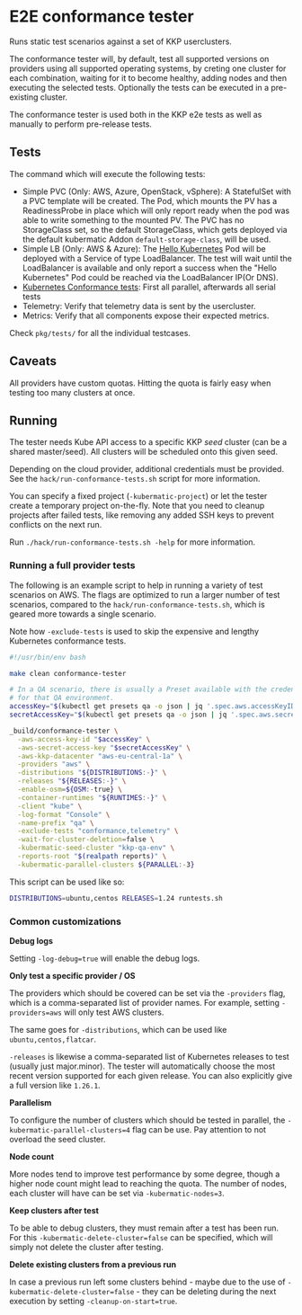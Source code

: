 # E2E conformance tester

Runs static test scenarios against a set of KKP userclusters.

The conformance tester will, by default, test all supported versions on providers using all supported operating systems,
by creting one cluster for each combination, waiting for it to become healthy, adding nodes and then executing the
selected tests. Optionally the tests can be executed in a pre-existing cluster.

The conformance tester is used both in the KKP e2e tests as well as manually to perform pre-release tests.

## Tests

The command which will execute the following tests:

- Simple PVC (Only: AWS, Azure, OpenStack, vSphere):
  A StatefulSet with a PVC template will be created. The Pod, which mounts the PV has a ReadinessProbe in place
  which will only report ready when the pod was able to write something to the mounted PV.
  The PVC has no StorageClass set, so the default StorageClass, which gets deployed via the default kubermatic Addon `default-storage-class`, will be used.
- Simple LB (Only: AWS & Azure):
  The [Hello Kubernetes](https://kubernetes.io/docs/tasks/access-application-cluster/service-access-application-cluster/#creating-a-service-for-an-application-running-in-two-pods) Pod will be deployed with a Service of type LoadBalancer.
  The test will wait until the LoadBalancer is available and only report a success when the "Hello Kubernetes" Pod could be reached via the LoadBalancer IP(Or DNS).
- [Kubernetes Conformance tests](https://github.com/kubernetes/community/blob/master/contributors/devel/sig-architecture/conformance-tests.md): First all parallel, afterwards all serial tests
- Telemetry: Verify that telemetry data is sent by the usercluster.
- Metrics: Verify that all components expose their expected metrics.

Check `pkg/tests/` for all the individual testcases.

## Caveats

All providers have custom quotas. Hitting the quota is fairly easy when testing too many clusters at once.

## Running

The tester needs Kube API access to a specific KKP _seed_ cluster (can be a shared master/seed). All clusters will
be scheduled onto this given seed.

Depending on the cloud provider, additional credentials must be provided. See the `hack/run-conformance-tests.sh`
script for more information.

You can specify a fixed project (`-kubermatic-project`) or let the tester create a temporary project on-the-fly.
Note that you need to cleanup projects after failed tests, like removing any added SSH keys to prevent conflicts
on the next run.

Run `./hack/run-conformance-tests.sh -help` for more information.

### Running a full provider tests

The following is an example script to help in running a variety of test scenarios on AWS. The flags are
optimized to run a larger number of test scenarios, compared to the `hack/run-conformance-tests.sh`, which
is geared more towards a single scenario.

Note how `-exclude-tests` is used to skip the expensive and lengthy Kubernetes conformance tests.

```bash
#!/usr/bin/env bash

make clean conformance-tester

# In a QA scenario, there is usually a Preset available with the credentials
# for that QA environment.
accessKey="$(kubectl get presets qa -o json | jq '.spec.aws.accessKeyID' -r)"
secretAccessKey="$(kubectl get presets qa -o json | jq '.spec.aws.secretAccessKey' -r)"

_build/conformance-tester \
  -aws-access-key-id "$accessKey" \
  -aws-secret-access-key "$secretAccessKey" \
  -aws-kkp-datacenter "aws-eu-central-1a" \
  -providers "aws" \
  -distributions "${DISTRIBUTIONS:-}" \
  -releases "${RELEASES:-}" \
  -enable-osm=${OSM:-true} \
  -container-runtimes "${RUNTIMES:-}" \
  -client "kube" \
  -log-format "Console" \
  -name-prefix "qa" \
  -exclude-tests "conformance,telemetry" \
  -wait-for-cluster-deletion=false \
  -kubermatic-seed-cluster "kkp-qa-env" \
  -reports-root "$(realpath reports)" \
  -kubermatic-parallel-clusters ${PARALLEL:-3}
```

This script can be used like so:

```bash
DISTRIBUTIONS=ubuntu,centos RELEASES=1.24 runtests.sh
```

### Common customizations

**Debug logs**

Setting `-log-debug=true` will enable the debug logs.

**Only test a specific provider / OS**

The providers which should be covered can be set via the `-providers` flag, which is a comma-separated list of
provider names. For example, setting `-providers=aws` will only test AWS clusters.

The same goes for `-distributions`, which can be used like `ubuntu,centos,flatcar`.

`-releases` is likewise a comma-separated list of Kubernetes releases to test (usually just major.minor).
The tester will automatically choose the most recent version supported for each given release. You can also
explicitly give a full version like `1.26.1`.

**Parallelism**

To configure the number of clusters which should be tested in parallel, the `-kubermatic-parallel-clusters=4`
flag can be use. Pay attention to not overload the seed cluster.

**Node count**

More nodes tend to improve test performance by some degree, though a higher node count might
lead to reaching the quota. The number of nodes, each cluster will have can be set via
`-kubermatic-nodes=3`.

**Keep clusters after test**

To be able to debug clusters, they must remain after a test has been run.
For this `-kubermatic-delete-cluster=false` can be specified, which will simply not delete the
cluster after testing.

**Delete existing clusters from a previous run**

In case a previous run left some clusters behind - maybe due to the use of `-kubermatic-delete-cluster=false` -
they can be deleting during the next execution by setting `-cleanup-on-start=true`.
